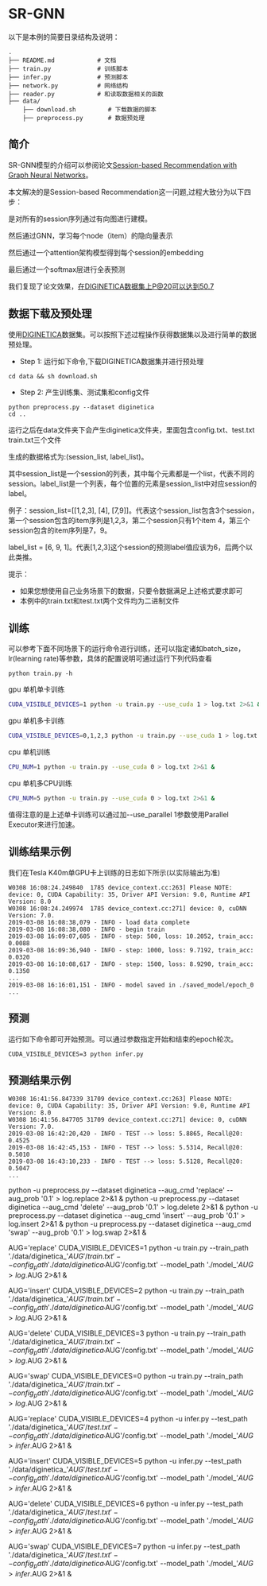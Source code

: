 # SR-GNN

以下是本例的简要目录结构及说明：

```text
.
├── README.md            # 文档
├── train.py             # 训练脚本
├── infer.py             # 预测脚本
├── network.py           # 网络结构
├── reader.py            # 和读取数据相关的函数
├── data/
    ├── download.sh         # 下载数据的脚本
    ├── preprocess.py       # 数据预处理

```

## 简介

SR-GNN模型的介绍可以参阅论文[Session-based Recommendation with Graph Neural Networks](https://arxiv.org/abs/1811.00855)。

本文解决的是Session-based Recommendation这一问题,过程大致分为以下四步：

是对所有的session序列通过有向图进行建模。

然后通过GNN，学习每个node（item）的隐向量表示

然后通过一个attention架构模型得到每个session的embedding

最后通过一个softmax层进行全表预测

我们复现了论文效果，在DIGINETICA数据集上P@20可以达到50.7


## 数据下载及预处理

使用[DIGINETICA](http://cikm2016.cs.iupui.edu/cikm-cup)数据集。可以按照下述过程操作获得数据集以及进行简单的数据预处理。

* Step 1: 运行如下命令,下载DIGINETICA数据集并进行预处理
```
cd data && sh download.sh
```

* Step 2: 产生训练集、测试集和config文件
```
python preprocess.py --dataset diginetica
cd ..
```
运行之后在data文件夹下会产生diginetica文件夹，里面包含config.txt、test.txt  train.txt三个文件

生成的数据格式为:(session_list,
label_list)。

其中session_list是一个session的列表，其中每个元素都是一个list，代表不同的session。label_list是一个列表，每个位置的元素是session_list中对应session的label。

例子：session_list=[[1,2,3], [4], [7,9]]。代表这个session_list包含3个session，第一个session包含的item序列是1,2,3，第二个session只有1个item 4，第三个session包含的item序列是7，9。

label_list = [6, 9,
1]。代表[1,2,3]这个session的预测label值应该为6，后两个以此类推。

提示：

* 如果您想使用自己业务场景下的数据，只要令数据满足上述格式要求即可
* 本例中的train.txt和test.txt两个文件均为二进制文件


## 训练

可以参考下面不同场景下的运行命令进行训练，还可以指定诸如batch_size，lr(learning rate)等参数，具体的配置说明可通过运行下列代码查看
```
python train.py -h
```

gpu 单机单卡训练
``` bash
CUDA_VISIBLE_DEVICES=1 python -u train.py --use_cuda 1 > log.txt 2>&1 &
```

gpu 单机多卡训练
``` bash
CUDA_VISIBLE_DEVICES=0,1,2,3 python -u train.py --use_cuda 1 > log.txt 2>&1 &
```

cpu 单机训练
``` bash
CPU_NUM=1 python -u train.py --use_cuda 0 > log.txt 2>&1 &
```

cpu 单机多CPU训练
``` bash
CPU_NUM=5 python -u train.py --use_cuda 0 > log.txt 2>&1 &
```

值得注意的是上述单卡训练可以通过加--use_parallel 1参数使用Parallel Executor来进行加速。


## 训练结果示例

我们在Tesla K40m单GPU卡上训练的日志如下所示(以实际输出为准)
```text
W0308 16:08:24.249840  1785 device_context.cc:263] Please NOTE: device: 0, CUDA Capability: 35, Driver API Version: 9.0, Runtime API Version: 8.0
W0308 16:08:24.249974  1785 device_context.cc:271] device: 0, cuDNN Version: 7.0.
2019-03-08 16:08:38,079 - INFO - load data complete
2019-03-08 16:08:38,080 - INFO - begin train
2019-03-08 16:09:07,605 - INFO - step: 500, loss: 10.2052, train_acc: 0.0088
2019-03-08 16:09:36,940 - INFO - step: 1000, loss: 9.7192, train_acc: 0.0320
2019-03-08 16:10:08,617 - INFO - step: 1500, loss: 8.9290, train_acc: 0.1350
...
2019-03-08 16:16:01,151 - INFO - model saved in ./saved_model/epoch_0
...
```

## 预测
运行如下命令即可开始预测。可以通过参数指定开始和结束的epoch轮次。

```
CUDA_VISIBLE_DEVICES=3 python infer.py
```

## 预测结果示例
```text
W0308 16:41:56.847339 31709 device_context.cc:263] Please NOTE: device: 0, CUDA Capability: 35, Driver API Version: 9.0, Runtime API Version: 8.0
W0308 16:41:56.847705 31709 device_context.cc:271] device: 0, cuDNN Version: 7.0.
2019-03-08 16:42:20,420 - INFO - TEST --> loss: 5.8865, Recall@20: 0.4525
2019-03-08 16:42:45,153 - INFO - TEST --> loss: 5.5314, Recall@20: 0.5010
2019-03-08 16:43:10,233 - INFO - TEST --> loss: 5.5128, Recall@20: 0.5047
...
```


python -u preprocess.py --dataset diginetica --aug_cmd 'replace' --aug_prob '0.1' > log.replace 2>&1 &
python -u preprocess.py --dataset diginetica --aug_cmd 'delete' --aug_prob '0.1' > log.delete 2>&1 &
python -u preprocess.py --dataset diginetica --aug_cmd 'insert' --aug_prob '0.1' > log.insert 2>&1 &
python -u preprocess.py --dataset diginetica --aug_cmd 'swap' --aug_prob '0.1' > log.swap 2>&1 &


AUG='replace'
CUDA_VISIBLE_DEVICES=1 python -u train.py --train_path './data/diginetica_'$AUG'/train.txt' --config_path './data/diginetica_'$AUG'/config.txt' --model_path './model_'$AUG > log.$AUG 2>&1 &

AUG='insert'
CUDA_VISIBLE_DEVICES=2 python -u train.py --train_path './data/diginetica_'$AUG'/train.txt' --config_path './data/diginetica_'$AUG'/config.txt' --model_path './model_'$AUG > log.$AUG 2>&1 &

AUG='delete'
CUDA_VISIBLE_DEVICES=3 python -u train.py --train_path './data/diginetica_'$AUG'/train.txt' --config_path './data/diginetica_'$AUG'/config.txt' --model_path './model_'$AUG > log.$AUG 2>&1 &

AUG='swap'
CUDA_VISIBLE_DEVICES=0 python -u train.py --train_path './data/diginetica_'$AUG'/train.txt' --config_path './data/diginetica_'$AUG'/config.txt' --model_path './model_'$AUG > log.$AUG 2>&1 &



AUG='replace'
CUDA_VISIBLE_DEVICES=4 python -u infer.py --test_path './data/diginetica_'$AUG'/test.txt' --config_path './data/diginetica_'$AUG'/config.txt' --model_path './model_'$AUG > infer.$AUG 2>&1 &

AUG='insert'
CUDA_VISIBLE_DEVICES=5 python -u infer.py --test_path './data/diginetica_'$AUG'/test.txt' --config_path './data/diginetica_'$AUG'/config.txt' --model_path './model_'$AUG > infer.$AUG 2>&1 &

AUG='delete'
CUDA_VISIBLE_DEVICES=6 python -u infer.py --test_path './data/diginetica_'$AUG'/test.txt' --config_path './data/diginetica_'$AUG'/config.txt' --model_path './model_'$AUG > infer.$AUG 2>&1 &

AUG='swap'
CUDA_VISIBLE_DEVICES=7 python -u infer.py --test_path './data/diginetica_'$AUG'/test.txt' --config_path './data/diginetica_'$AUG'/config.txt' --model_path './model_'$AUG > infer.$AUG 2>&1 &
